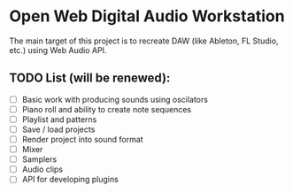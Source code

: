 # Open Web Digital Audio Workstation

The main target of this project is to recreate DAW (like Ableton, FL Studio, etc.) using Web Audio API.

## TODO List (will be renewed):  

- [ ] Basic work with producing sounds using oscilators
- [ ] Piano roll and ability to create note sequences
- [ ] Playlist and patterns
- [ ] Save / load projects
- [ ] Render project into sound format
- [ ] Mixer
- [ ] Samplers
- [ ] Audio clips
- [ ] API for developing plugins